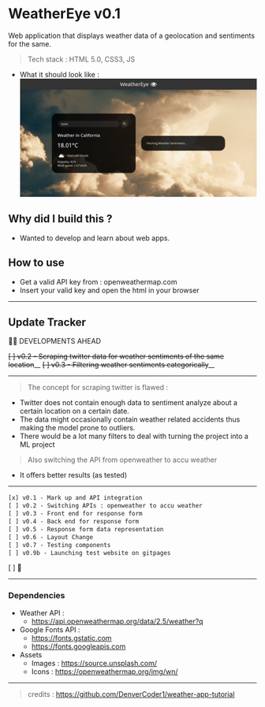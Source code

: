 # WeatherEye v0.1
Web application that displays weather data of a geolocation and sentiments for the same.
> Tech stack : HTML 5.0, CSS3, JS 

- What it should look like : ![display 0.1](/assets/0-1.png)

## Why did I build this ?
- Wanted to develop and learn about web apps.

## How to use
- Get a valid API key from : openweathermap.com
- Insert your valid key and open the html in your browser 

---
## Update Tracker

:construction_worker_man: DEVELOPMENTS AHEAD

~~[ ] v0.2 - Scraping twitter data for weather sentiments of the same location~~__
~~[ ] v0.3 - Filtering weather sentiments categorically~~__

---
> The concept for scraping twitter is flawed : 
- Twitter does not contain enough data to sentiment analyze about a certain location on a certain date.
- The data might occasionally contain weather related accidents thus making the model prone to outliers.
- There would be a lot many filters to deal with turning the project into a ML project

> Also switching the API from openweather to accu weather 
- It offers better results (as tested)
---

```
[x] v0.1 - Mark up and API integration
[ ] v0.2 - Switching APIs : openweather to accu weather
[ ] v0.3 - Front end for response form
[ ] v0.4 - Back end for response form
[ ] v0.5 - Response form data representation 
[ ] v0.6 - Layout Change
[ ] v0.7 - Testing components
[ ] v0.9b - Launching test website on gitpages
```
[ ] :rocket:

---
### Dependencies 

- Weather API : 
  - https://api.openweathermap.org/data/2.5/weather?q
- Google Fonts API : 
  - https://fonts.gstatic.com
  - https://fonts.googleapis.com
- Assets 
  - Images : https://source.unsplash.com/
  - Icons :  https://openweathermap.org/img/wn/
---

> credits : https://github.com/DenverCoder1/weather-app-tutorial

